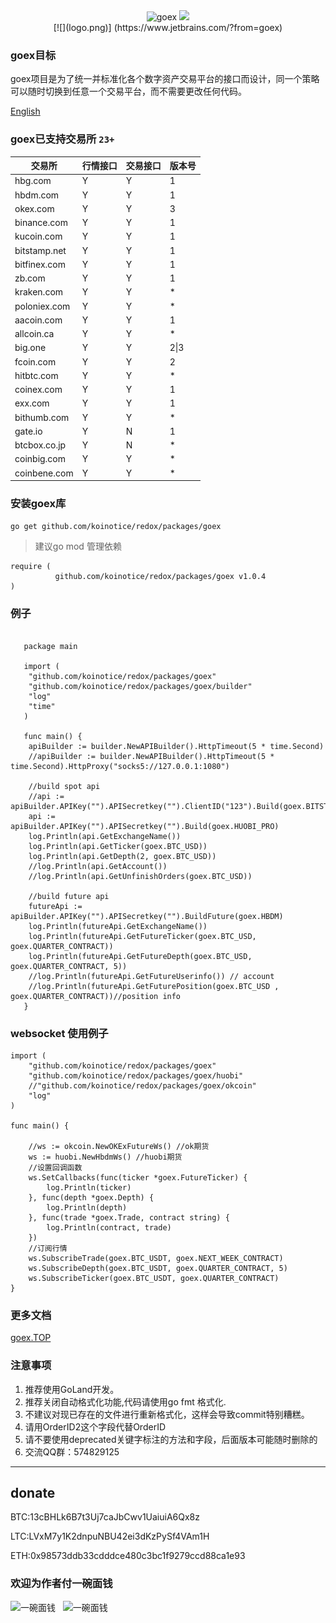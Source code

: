 <div align="center">
<img width="409" heigth="205" src="https://upload-images.jianshu.io/upload_images/6760989-dec7dc747846880e.png?imageMogr2/auto-orient/strip%7CimageView2/2/w/1240"  alt="goex">
<img src="https://travis-ci.org/github.com/koinotice/redox/packages/goex.svg?branch=dev"/>
<br/>
	[![](logo.png)] (https://www.jetbrains.com/?from=goex)
</div>

### goex目标

goex项目是为了统一并标准化各个数字资产交易平台的接口而设计，同一个策略可以随时切换到任意一个交易平台，而不需要更改任何代码。

[English](https://github.com/koinotice/redox/packages/goex/blob/dev/README_en.md)

### goex已支持交易所 `23+`

| 交易所 | 行情接口 | 交易接口 | 版本号 |   
| ---   | ---     | ---     | ---   |  
| hbg.com | Y | Y | 1 |   
| hbdm.com | Y| Y |  1 |    
| okex.com  | Y | Y | 3 |
| binance.com | Y | Y | 1 |  
| kucoin.com | Y | Y | 1 |
| bitstamp.net | Y | Y | 1 |  
| bitfinex.com | Y | Y | 1 |  
| zb.com | Y | Y | 1 |  
| kraken.com | Y | Y | * |  
| poloniex.com | Y | Y | * |  
| aacoin.com | Y | Y | 1 |   
| allcoin.ca | Y | Y | * |  
| big.one | Y | Y | 2\|3 | 
| fcoin.com | Y | Y | 2 |  
| hitbtc.com | Y | Y | * |
| coinex.com | Y | Y | 1 |
| exx.com | Y | Y | 1 |
| bithumb.com | Y | Y | * |
| gate.io | Y | N | 1 |
| btcbox.co.jp | Y | N | * |
| coinbig.com | Y | Y | * |
|coinbene.com|Y|Y|*|

### 安装goex库  

``` go get github.com/koinotice/redox/packages/goex ```

>建议go mod 管理依赖
``` 
require (
          github.com/koinotice/redox/packages/goex v1.0.4
)
```

### 例子

```golang

   package main
   
   import (
   	"github.com/koinotice/redox/packages/goex"
   	"github.com/koinotice/redox/packages/goex/builder"
   	"log"
   	"time"
   )
   
   func main() {
   	apiBuilder := builder.NewAPIBuilder().HttpTimeout(5 * time.Second)
   	//apiBuilder := builder.NewAPIBuilder().HttpTimeout(5 * time.Second).HttpProxy("socks5://127.0.0.1:1080")
   	
   	//build spot api
   	//api := apiBuilder.APIKey("").APISecretkey("").ClientID("123").Build(goex.BITSTAMP)
   	api := apiBuilder.APIKey("").APISecretkey("").Build(goex.HUOBI_PRO)
   	log.Println(api.GetExchangeName())
   	log.Println(api.GetTicker(goex.BTC_USD))
   	log.Println(api.GetDepth(2, goex.BTC_USD))
   	//log.Println(api.GetAccount())
   	//log.Println(api.GetUnfinishOrders(goex.BTC_USD))
   
   	//build future api
   	futureApi := apiBuilder.APIKey("").APISecretkey("").BuildFuture(goex.HBDM)
   	log.Println(futureApi.GetExchangeName())
   	log.Println(futureApi.GetFutureTicker(goex.BTC_USD, goex.QUARTER_CONTRACT))
   	log.Println(futureApi.GetFutureDepth(goex.BTC_USD, goex.QUARTER_CONTRACT, 5))
   	//log.Println(futureApi.GetFutureUserinfo()) // account
   	//log.Println(futureApi.GetFuturePosition(goex.BTC_USD , goex.QUARTER_CONTRACT))//position info
   }

```

### websocket 使用例子

```golang
import (
	"github.com/koinotice/redox/packages/goex"
	"github.com/koinotice/redox/packages/goex/huobi"
	//"github.com/koinotice/redox/packages/goex/okcoin"
	"log"
)

func main() {

	//ws := okcoin.NewOKExFutureWs() //ok期货
	ws := huobi.NewHbdmWs() //huobi期货
	//设置回调函数
	ws.SetCallbacks(func(ticker *goex.FutureTicker) {
		log.Println(ticker)
	}, func(depth *goex.Depth) {
		log.Println(depth)
	}, func(trade *goex.Trade, contract string) {
		log.Println(contract, trade)
	})
	//订阅行情
	ws.SubscribeTrade(goex.BTC_USDT, goex.NEXT_WEEK_CONTRACT)
	ws.SubscribeDepth(goex.BTC_USDT, goex.QUARTER_CONTRACT, 5)
	ws.SubscribeTicker(goex.BTC_USDT, goex.QUARTER_CONTRACT)
}  

```

### 更多文档

[goex.TOP](https://goex.top)

### 注意事项

1. 推荐使用GoLand开发。
2. 推荐关闭自动格式化功能,代码请使用go fmt 格式化.
3. 不建议对现已存在的文件进行重新格式化，这样会导致commit特别糟糕。
4. 请用OrderID2这个字段代替OrderID
5. 请不要使用deprecated关键字标注的方法和字段，后面版本可能随时删除的
6. 交流QQ群：574829125
-----------------

donate
-----------------
BTC:13cBHLk6B7t3Uj7caJbCwv1UaiuiA6Qx8z

LTC:LVxM7y1K2dnpuNBU42ei3dKzPySf4VAm1H
 
ETH:0x98573ddb33cdddce480c3bc1f9279ccd88ca1e93

### 欢迎为作者付一碗面钱

<img src="https://raw.githubusercontent.com/github.com/koinotice/redox/packages/goex/dev/wx_pay.JPG" width="250" alt="一碗面钱">&nbsp;&nbsp;&nbsp;<img src="https://raw.githubusercontent.com/github.com/koinotice/redox/packages/goex/dev/IMG_1177.jpg" width="250" alt="一碗面钱">
